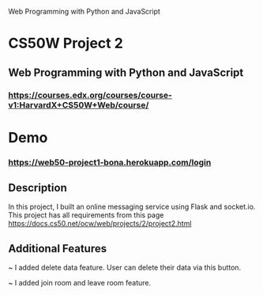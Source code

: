 Web Programming with Python and JavaScript

# CS50W Project 2

## Web Programming with Python and JavaScript
### https://courses.edx.org/courses/course-v1:HarvardX+CS50W+Web/course/

# Demo
### https://web50-project1-bona.herokuapp.com/login

## Description
In this project, I built an online messaging service using Flask and socket.io. This project has all requirements from this page https://docs.cs50.net/ocw/web/projects/2/project2.html

## Additional Features
~ I added delete data feature. User can delete their data via this button.

~ I added join room and leave room feature.
